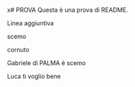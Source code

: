 x# PROVA
Questa è una prova di README.

Linea aggiuntiva

scemo

cornuto

Gabriele di PALMA è scemo

Luca ti voglio bene
